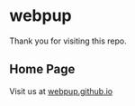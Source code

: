 # webpup

Thank you for visiting this repo.

## Home Page

Visit us at [webpup.github.io](https://webpup.github.io)
